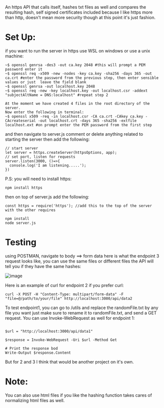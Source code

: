 
An https API that calls itself, hashes txt files as well and compares the resulting hash, self signed certificates included because I like https more than http, doesn't mean more security though at this point it's just fashion.

# Set Up:
if you want to run the server in https use WSL on windows or use a unix machine:
```
~$ openssl genrsa -des3 -out ca.key 2048 #this will prompt a PEM password enter it
~$ openssl req -x509 -new -nodes -key ca.key -sha256 -days 365 -out ca.crt #enter the password from the previous step, then enter sensible values or just  leave the field blank
~$ openssl genrsa -out localhost.key 2048
~$ openssl req -new -key localhost.key -out localhost.csr -addext "subjectAltName = DNS:localhost" #repeat step 2

At the moment we have created 4 files in the root directory of the server.
Now enter the following in terminal:
~$ openssl x509 -req -in localhost.csr -CA ca.crt -CAkey ca.key -CAcreateserial -out localhost.crt -days 365 -sha256 -extfile localhost.ext #on prompt enter the PEM password from the first step
```
and then navigate to server.js comment or delete anything related to starting the server then add the following:
```
// start server
let server = https.createServer(httpsOptions, app);
// set port, listen for requests
server.listen(3000, ()=>{
  console.log('I am listening.....');
})
```
P.S: you will need to install https:
```
npm install https
```
then on top of server.js add the following: 
```
const https = require('https'); //add this to the top of the server with the other requires
```
```
npm install
node server.js
```

# Testing

using POSTMAN, navigate to body ==> form data here is what the endpoint 3 request looks like, you can use the same files or different files the API will tell you if they have the same hashes:


![image](https://github.com/Ahmedouu/autoAPI/assets/33392644/bd12d896-42bf-46b5-987f-76ece2323600)

Here is an example of curl for endpoint 2 if you prefer curl:
```
curl -X POST -H "Content-Type: multipart/form-data" -F "file=@/path/to/your/file" http://localhost:3000/api/data2

```

To test endpoint1, you can go to /utils and replace the randomFile.txt by any file you want just make sure to rename it to randomFile.txt, and send a GET request.
You can use Invoke-WebRequest as well for endpoint 1:
```

$url = "http://localhost:3000/api/data1"

$response = Invoke-WebRequest -Uri $url -Method Get

# Print the response bod
Write-Output $response.Content
```
But for 2 and 3 I think that would be another project on it's own.

# Note:

You can also use html files if you like the hashing function takes cares of normalizing html files as well.
